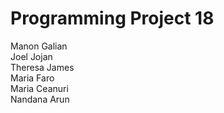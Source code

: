 # Programming Project 18
Manon Galian  
Joel Jojan  
Theresa James  
Maria Faro  
Maria Ceanuri    
Nandana Arun  
